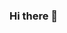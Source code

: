 ### Hi there 👋

<!--
**luckywind/luckywind** is a ✨ _special_ ✨ repository because its `README.md` (this file) appears on your GitHub profile.
个人博客https://luckywind.github.io/源码
站点静态文件：https://github.com/luckywind/luckywind.github.io

